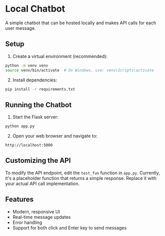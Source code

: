 # Local Chatbot

A simple chatbot that can be hosted locally and makes API calls for each user message.

## Setup

1. Create a virtual environment (recommended):
```bash
python -m venv venv
source venv/bin/activate  # On Windows, use: venv\Scripts\activate
```

2. Install dependencies:
```bash
pip install -r requirements.txt
```

## Running the Chatbot

1. Start the Flask server:
```bash
python app.py
```

2. Open your web browser and navigate to:
```
http://localhost:5000
```

## Customizing the API

To modify the API endpoint, edit the `test_fun` function in `app.py`. Currently, it's a placeholder function that returns a simple response. Replace it with your actual API call implementation.

## Features

- Modern, responsive UI
- Real-time message updates
- Error handling
- Support for both click and Enter key to send messages 